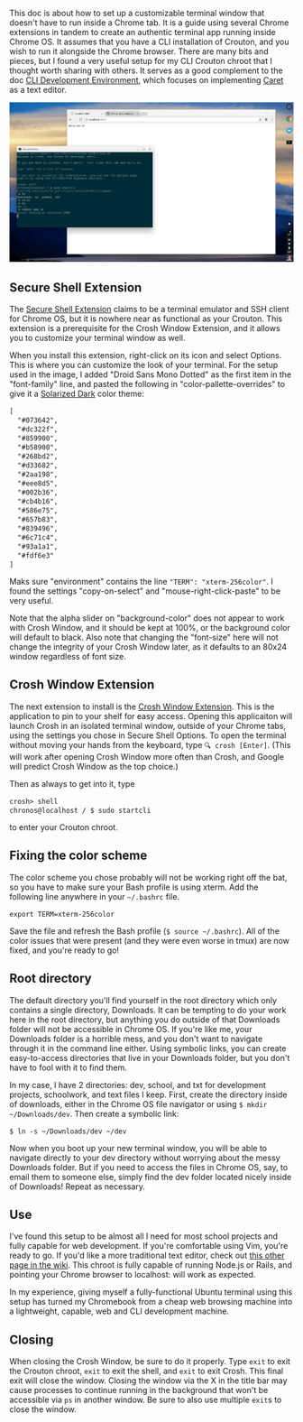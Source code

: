 This doc is about how to set up a customizable terminal window that doesn't have to run inside a Chrome tab. It is a guide using several Chrome extensions in tandem to create an authentic terminal app running inside Chrome OS. It assumes that you have a CLI installation of Crouton, and you wish to run it alongside the Chrome browser. There are many bits and pieces, but I found a very useful setup for my CLI Crouton chroot that I thought worth sharing with others. It serves as a good complement to the doc [CLI Development Environment](https://github.com/dnschneid/crouton/wiki/CLI-Development-Environment), which focuses on implementing [Caret](https://chrome.google.com/webstore/detail/caret/fljalecfjciodhpcledpamjachpmelml) as a text editor.

![Crouton CLI running in Terminal window](https://github.com/brentirwin/images/blob/master/image.png?raw=true)

## Secure Shell Extension

The [Secure Shell Extension](https://chrome.google.com/webstore/detail/secure-shell-extension/iodihamcpbpeioajjeobimgagajmlibd) claims to be a terminal emulator and SSH client for Chrome OS, but it is nowhere near as functional as your Crouton. This extension is a prerequisite for the Crosh Window Extension, and it allows you to customize your terminal window as well.

When you install this extension, right-click on its icon and select Options. This is where you can customize the look of your terminal. For the setup used in the image, I added "Droid Sans Mono Dotted" as the first item in the "font-family" line, and pasted the following in "color-pallette-overrides" to give it a [Solarized Dark](http://ethanschoonover.com/solarized) color theme:

```
[
  "#073642",
  "#dc322f",
  "#859900",
  "#b58900",
  "#268bd2",
  "#d33682",
  "#2aa198",
  "#eee8d5",
  "#002b36",
  "#cb4b16",
  "#586e75",
  "#657b83",
  "#839496",
  "#6c71c4",
  "#93a1a1",
  "#fdf6e3"
]
```

Maks sure "environment" contains the line `"TERM": "xterm-256color"`. I found the settings "copy-on-select" and "mouse-right-click-paste" to be very useful. 

Note that the alpha slider on "background-color" does not appear to work with Crosh Window, and it should be kept at 100%, or the background color will default to black. Also note that changing the "font-size" here will not change the integrity of your Crosh Window later, as it defaults to an 80x24 window regardless of font size.

## Crosh Window Extension

The next extension to install is the [Crosh Window Extension](https://chrome.google.com/webstore/detail/crosh-window/nhbmpbdladcchdhkemlojfjdknjadhmh). This is the application to pin to your shelf for easy access. Opening this applicaiton will launch Crosh in an isolated terminal window, outside of your Chrome tabs, using the settings you chose in Secure Shell Options. To open the terminal without moving your hands from the keyboard, type `🔍 crosh [Enter]`. (This will work after opening Crosh Window more often than Crosh, and Google will predict Crosh Window as the top choice.)

Then as always to get into it, type
```
crosh> shell
chronos@localhost / $ sudo startcli
```
to enter your Crouton chroot.

## Fixing the color scheme

The color scheme you chose probably will not be working right off the bat, so you have to make sure your Bash profile is using xterm. Add the following line anywhere in your `~/.bashrc` file.
```
export TERM=xterm-256color
```
Save the file and refresh the Bash profile (`$ source ~/.bashrc`). All of the color issues that were present (and they were even worse in tmux) are now fixed, and you're ready to go!

## Root directory

The default directory you'll find yourself in the root directory which only contains a single directory, Downloads. It can be tempting to do your work here in the root directory, but anything you do outside of that Downloads folder will not be accessible in Chrome OS. If you're like me, your Downloads folder is a horrible mess, and you don't want to navigate through it in the command line either. Using symbolic links, you can create easy-to-access directories that live in your Downloads folder, but you don't have to fool with it to find them.

In my case, I have 2 directories: dev, school, and txt for development projects, schoolwork, and text files I keep. First, create the directory inside of downloads, either in the Chrome OS file navigator or using `$ mkdir ~/Downloads/dev`. Then create a symbolic link:
```
$ ln -s ~/Downloads/dev ~/dev
```

Now when you boot up your new terminal window, you will be able to navigate directly to your dev directory without worrying about the messy Downloads folder. But if you need to access the files in Chrome OS, say, to email them to someone else, simply find the dev folder located nicely inside of Downloads! Repeat as necessary.

## Use

I've found this setup to be almost all I need for most school projects and fully capable for web development. If you're comfortable using Vim, you're ready to go. If you'd like a more traditional text editor, check out [this other page in the wiki](https://github.com/dnschneid/crouton/wiki/CLI-Development-Environment). This chroot is fully capable of running Node.js or Rails, and pointing your Chrome browser to localhost:<PORT> will work as expected.

In my experience, giving myself a fully-functional Ubuntu terminal using this setup has turned my Chromebook from a cheap web browsing machine into a lightweight, capable, web and CLI development machine.

## Closing

When closing the Crosh Window, be sure to do it properly. Type `exit` to exit the Crouton chroot, `exit` to exit the shell, and `exit` to exit Crosh. This final exit will close the window. Closing the window via the X in the title bar may cause processes to continue running in the background that won't be accessible via `ps` in another window. Be sure to also use multiple `exit`s to close the window.